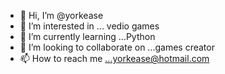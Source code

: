 - 👋 Hi, I’m @yorkease
- 👀 I’m interested in ... vedio games
- 🌱 I’m currently learning ...Python
- 💞️ I’m looking to collaborate on ...games creator
- 📫 How to reach me ...yorkease@hotmail.com

<!---
yorkease/yorkease is a ✨ special ✨ repository because its `README.md` (this file) appears on your GitHub profile.
You can click the Preview link to take a look at your changes.
--->
